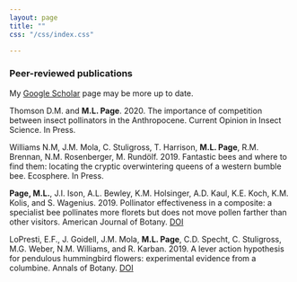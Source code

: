 ```yaml
---
layout: page
title: ""
css: "/css/index.css"

---
```


### Peer-reviewed publications

My [Google Scholar](https://scholar.google.com/citations?user=DnZBrhMAAAAJ&hl=en) page may be more up to date. 

Thomson D.M. and **M.L. Page**. 2020. The importance of competition between insect pollinators in the Anthropocene. Current Opinion in Insect Science. In Press.

Williams N.M, J.M. Mola, C. Stuligross, T. Harrison, **M.L. Page**, R.M. Brennan, N.M. Rosenberger, M. Rundölf. 2019. Fantastic bees and where to find them: locating the cryptic overwintering queens of a western bumble bee. Ecosphere. In Press. 

**Page, M.L.**, J.I. Ison, A.L. Bewley, K.M. Holsinger, A.D. Kaul, K.E. Koch, K.M. Kolis, and S. Wagenius. 2019. Pollinator effectiveness in a composite: a specialist bee pollinates more florets but does not move pollen farther than other visitors. American Journal of Botany. [DOI](https://doi.org/10.1002/ajb2.1383)

LoPresti, E.F., J. Goidell, J.M. Mola, **M.L. Page**, C.D. Specht, C. Stuligross, M.G. Weber, N.M. Williams, and R. Karban. 2019. A lever action hypothesis for pendulous hummingbird flowers: experimental evidence from a columbine. Annals of Botany.  [DOI](https://doi.org/10.1093/aob/mcz134)



